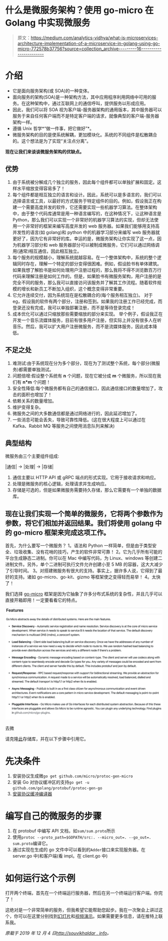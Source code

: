 # 什么是微服务架构？使用 go-micro 在 Golang 中实现微服务

> 原文：<https://medium.com/analytics-vidhya/what-is-microservices-architecture-implementation-of-a-microservice-in-golang-using-go-micro-772578b37756?source=collection_archive---------16----------------------->

# 介绍

*   它是面向服务架构(或 SOA)的一种变体。
*   面向服务的架构(SOA)是一种架构方法，其中应用程序利用网络中可用的服务。在这种架构中，通过互联网上的通信呼叫，提供服务以形成应用。
*   因此，我们可以将 SOA 视为客户端-服务器架构的通用版本，其中服务器可以服务于来自任何客户端而不是特定客户端的请求，就像典型的客户端-服务器架构一样。
*   遵循 Unix 哲学*“做一件事，把它做好”*。
*   微服务架构的目的是使系统解耦，更加模块化。系统的不同组件是松散耦合的。这个想法是为了实现“关注点分离”。

**现在让我们来谈谈微服务架构的优缺点。**

## 优势

1.  由于系统被分解成几个独立的服务，因此每个组件都可以单独扩展和固定。这样水平缩放变得容易多了！
2.  每个组件都是相互独立的语言和设计。因此，系统可以是多语言的，我们可以选择语言或工具，以最好的方式服务于特定组件的目的。例如，假设我正在构建一个需要高度并发的软件，它还需要实现一些机器学习算法。在整体架构中，由于整个代码库通常是用一种语言编写的，在这种情况下，让这种语言是 Python，那么我们可以实现一个非常好的机器学习算法的实现，但却无法使用一个非常好的框架来编写高度并发的 web 服务器。如果我们能够用支持高并发性的语言(如 golang)和 python 中的机器学习部分来编写 web 服务器就更好了，因为它有非常好的库。幸运的是，微服务架构让你实现了这一点，因为机器学习部分和 web 服务器部分可以被制成微服务，它们可以通过网络调用(通常)相互通信，因此相互独立。
3.  每个服务的规模越小，理解系统就越容易。在一个整体架构中，系统的整个逻辑同时存在，理解一个特定的部分变得很困难。例如，假设脸书有单体建筑。如果我想了解脸书是如何处理用户注册过程的，那么我将不得不浏览数百万行代码来理解注册是如何工作的。但是，如果脸书有微服务架构，用户注册的是完全不同的服务，那么我可以直接访问该服务并了解其工作流程。随着软件规模的增长和新员工不断加入组织，这个概念变得非常重要。
4.  它允许连续交付，因为系统现在是松散耦合的(每个服务相互独立)。
    对于 eg，假设我的软件有两个部分，注册和签到。如果我的注册工作已经完成，而登录还没有完成，我可以单独部署注册，而不是等待登录完成！
5.  成本优化可以通过只缩放那些需要缩放的部分来实现。
    举个例子，假设我正在开发一个音乐流媒体服务，目前有很多用户注册，但实际上并没有很多人在听音乐。然后，我可以扩大用户注册微服务，而不是流媒体服务，因此成本降低。

## 不足之处

1.  难测试:由于系统现在分为多个部分，现在为了测试整个系统，每个部分(微服务)都需要单独测试。
2.  问题倍增:假设整个系统有 **n** 个问题，现在它被分成 **m** 个微服务，所以现在我们有 **n*m** 个问题！
3.  安全性降低:每个微服务都有自己的通信接口，因此通信接口的数量增加了，攻击的面积也增加了！
4.  依赖关系的数量增加。
5.  维护变得复杂。
6.  微服务之间的大多数通信都是通过网络进行的，因此延迟增加了。
7.  一些消息可能会丢失，导致可靠性降低。(这在很大程度上可以通过在 Kafka、Rabbit MQ 等服务之间使用消息队列来解决)

## 典型结构

微服务由三个主要组件组成:

|通信| -> |处理| -> |存储|

1.  通信主要以 HTTP API 或 gRPC 端点的形式实现。它用于接收请求和响应。
2.  处理是微服务的核心逻辑，处理请求并生成响应。
3.  存储是可选的，但是如果微服务需要持久存储，那么它需要有一个单独的数据库。

## 现在让我们实现一个简单的微服务，它将两个参数作为参数，将它们相加并返回结果。我们将使用 golang 中的 go-micro 框架来完成这项工作。

首先，为什么要写一个微服务？
1。语法和 Python 一样简单，但是由于类型安全、垃圾收集、没有花哨的技巧，产生的软件非常可靠！
2。它为几乎所有可能的平台生成静态二进制。你可以在 Mac 中编写代码，为 Linux、windows 等创建二进制文件。另外，单个二进制可执行文件允许创建小至 5 MB 的容器，这大大减少了引导时间。
3。对搭建微服务有很大的支持。事实上，据许多人说，它得到了最好的支持。诸如 go-micro、go-kit、gizmo 等框架使之变得轻而易举！
4。太快了！

我们选择 [go-micro](https://github.com/micro/go-micro) 框架是因为它抽象了许多分布式系统的复杂性，并且几乎可以直接开箱即用！一定要看看它的特点。

![](img/ed857ba383232d941d866bdab31b2c65.png)

去微

请克隆[此](https://github.com/souvikhaldar/golang-microservice-example)存储库，并在以下步骤中引用它。

# 先决条件

1.  安装协议生成微`go get github.com/micro/protoc-gen-micro`
2.  安装 Go 对协议缓冲区的支持`go get -u github.com/golang/protobuf/protoc-gen-go`
3.  [安装协议缓冲编译器](https://github.com/protocolbuffers/protobuf)

# 编写自己的微服务的步骤

1.  在 protobuf 中编写 API 文档，如`sum/sum.proto`所示
2.  使用`protoc --proto_path=$GOPATH/src:. --micro_out=. --go_out=. sum.proto`编译它。
3.  通过实现在生成的 go 文件中可以看到的`Adder`接口来实现服务器。在 server.go 中)和客户端(看 impl。在 client.go 中)

# 如何运行这个示例

打开两个终端，首先在一个终端运行服务器，然后在另一个终端运行客户端。你完了！

这绝对是一个非常简单的服务，但我希望它能帮助您起步。我在一次聚会上讲过这个，你可以在这里分别找到[幻灯片](https://docs.google.com/presentation/d/1XPZp-ZeiGtQiypJkqyYBfkdvvUWPtKPQQ2p5cm8vkGo/edit?usp=sharing)和[视频演示](https://youtu.be/U7mKebOVoNY)。如果需要更多信息，请在推特上联系我。

*原载于 2019 年 12 月 4 日*[*http://souvikhaldar . info*](http://souvikhaldar.info/programming/py_micro/)*。*